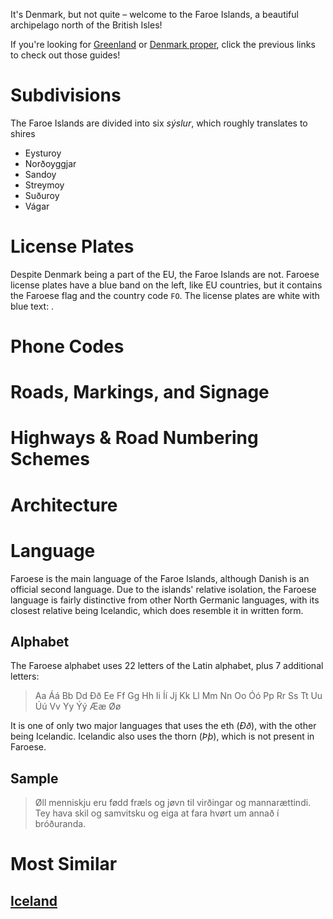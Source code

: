 It's Denmark, but not quite – welcome to the Faroe Islands, a beautiful archipelago north of the British Isles!

If you're looking for [Greenland](/countries/GRL) or [Denmark proper](/countries/FRO), click the previous links to check out those guides!

# Subdivisions

The Faroe Islands are divided into six _sýslur_, which roughly translates to shires

- Eysturoy
- Norðoyggjar
- Sandoy
- Streymoy
- Suðuroy
- Vágar

<CountryMap code="FRO" scale="20000"  />

# License Plates

Despite Denmark being a part of the EU, the Faroe Islands are not. Faroese license plates have a blue band on the left, like EU countries, but it contains the Faroese flag and the country code `FO`. The license plates are white with blue text: <LicensePlate style="eu" format="AB 123" code="FO" textColor="darkblue" />.

# Phone Codes

# Roads, Markings, and Signage

# Highways & Road Numbering Schemes

# Architecture

# Language

Faroese is the main language of the Faroe Islands, although Danish is an official second language. Due to the islands' relative isolation, the Faroese language is fairly distinctive from other North Germanic languages, with its closest relative being Icelandic, which does resemble it in written form.

## Alphabet

The Faroese alphabet uses 22 letters of the Latin alphabet, plus 7 additional letters:

> Aa Áá Bb Dd Ðð Ee Ff Gg Hh Ii Íí Jj Kk Ll Mm Nn Oo Óó Pp Rr Ss Tt Uu Úú Vv Yy Ýý Ææ Øø

It is one of only two major languages that uses the eth (_Ðð_), with the other being Icelandic. Icelandic also uses the thorn (_Þþ_), which is not present in Faroese.

## Sample

> Øll menniskju eru fødd fræls og jøvn til virðingar og mannarættindi. Tey hava skil og samvitsku og eiga at fara hvørt um annað í bróðuranda.

# Most Similar

## [Iceland](/countries/ISL)
